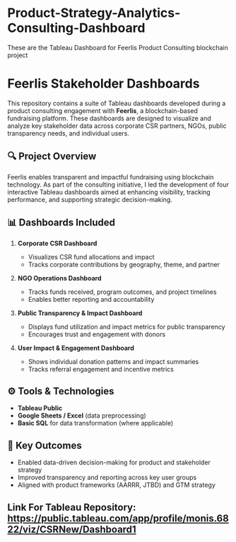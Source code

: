 # Product-Strategy-Analytics-Consulting-Dashboard
These are the Tableau Dashboard for Feerlis Product Consulting blockchain project
# Feerlis Stakeholder Dashboards

This repository contains a suite of Tableau dashboards developed during a product consulting engagement with **Feerlis**, a blockchain-based fundraising platform. These dashboards are designed to visualize and analyze key stakeholder data across corporate CSR partners, NGOs, public transparency needs, and individual users.

## 🔍 Project Overview

Feerlis enables transparent and impactful fundraising using blockchain technology. As part of the consulting initiative, I led the development of four interactive Tableau dashboards aimed at enhancing visibility, tracking performance, and supporting strategic decision-making.

## 📊 Dashboards Included

1. **Corporate CSR Dashboard**  
   - Visualizes CSR fund allocations and impact
   - Tracks corporate contributions by geography, theme, and partner

2. **NGO Operations Dashboard**  
   - Tracks funds received, program outcomes, and project timelines
   - Enables better reporting and accountability

3. **Public Transparency & Impact Dashboard**  
   - Displays fund utilization and impact metrics for public transparency
   - Encourages trust and engagement with donors

4. **User Impact & Engagement Dashboard**  
   - Shows individual donation patterns and impact summaries
   - Tracks referral engagement and incentive metrics

## ⚙️ Tools & Technologies

- **Tableau Public**
- **Google Sheets / Excel** (data preprocessing)
- **Basic SQL** for data transformation (where applicable)

## 🧠 Key Outcomes

- Enabled data-driven decision-making for product and stakeholder strategy
- Improved transparency and reporting across key user groups
- Aligned with product frameworks (AARRR, JTBD) and GTM strategy

## Link For Tableau Repository: https://public.tableau.com/app/profile/monis.6822/viz/CSRNew/Dashboard1 
